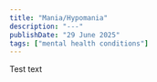 ```yaml
---
title: "Mania/Hypomania"
description: "---"
publishDate: "29 June 2025"
tags: ["mental health conditions"]
---
```


Test text
